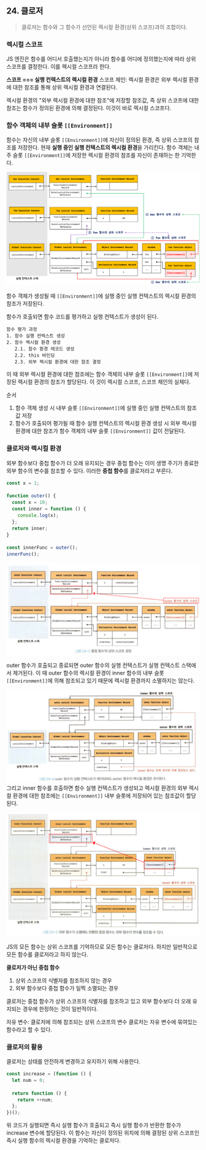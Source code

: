 ## 24. 클로저

> 클로저는 함수와 그 함수가 선언된 렉시컬 환경(상위 스코프)과의 조합이다.

### 렉시컬 스코프

JS 엔진은 함수를 어디서 호출했는지가 아니라 함수를 어디에 정의했는지에 따라 상위 스코프를 결정한다. 이를 렉시컬 스코프라 한다.

**스코프 === 실행 컨텍스트의 렉시컬 환경**
스코프 체인: 렉시컬 환경은 외부 렉시컬 환경에 대한 참조를 통해 상위 렉시컬 환경과 연결된다.

렉시컬 환경의 "외부 렉시컬 환경에 대한 참조"에 저장할 참조값, 즉 상위 스코프에 대한 참조는 함수가 정의된 환경에 의해 결정된다. 이것이 바로 렉시컬 스코프다.

### 함수 객체의 내부 슬롯 `[[Environment]]`

함수는 자신의 내부 슬롯 `[[Environment]]`에 자신이 정의된 환경, 즉 상위 스코프의 참조를 저장한다.
현재 **실행 중인 실행 컨텍스트의 렉시컬 환경**을 가리킨다.
함수 객체는 내주 슬롯 `[[Environment]]`에 저장한 렉시컬 환경의 참조를 자신이 존재하는 한 기억한다.

![alt text](image-4.png)

함수 객체가 생성될 때 `[[Environment]]`에 실행 중인 실행 컨텍스트의 렉시컬 환경의 참조가 저장된다.

함수가 호출되면 함수 코드를 평가하고 실행 컨텍스트가 생성이 된다.

```
함수 평가 과정
1. 함수 실행 컨텍스트 생성
2. 함수 렉시컬 환경 생성
   2.1. 함수 환경 레코드 생성
   2.2. this 바인딩
   2.3. 외부 렉시컬 환경에 대한 참조 결정
```

이 때 외부 렉시컬 환경에 대한 참조에는 함수 객체의 내부 슬롯 `[[Environment]]`에 저장된 렉시컬 환경의 참조가 할당된다.
이 것이 렉시컬 스코프, 스코프 체인의 실체다.

순서

1. 함수 객체 생성 시 내부 슬롯 `[[Environment]]`에 실행 중인 실행 컨텍스트의 참조값 저장
2. 함수가 호출되어 평가될 때 함수 실행 컨텍스트의 렉시컬 환경 생성 시 외부 렉시컬 환경에 대한 참조가 함수 객체의 내부 슬롯 `[[Environment]]` 값이 전달된다.

### 클로저와 렉시컬 환경

외부 함수보다 중첩 함수가 더 오래 유지되는 경우 중첩 함수는 이미 생명 주기가 종료한 외부 함수의 변수를 참조할 수 있다. 이러한 **중첩 함수**를 클로저라고 부른다.

```js
const x = 1;

function outer() {
  const x = 10;
  const inner = function () {
    console.log(x);
  };
  return inner;
}

const innerFunc = outer();
innerFunc();
```

![alt text](image-5.png)

outer 함수가 호출되고 종료되면 outer 함수의 실행 컨텍스트가 실행 컨텍스트 스택에서 제거된다.
이 때 outer 함수의 렉시컬 환경이 inner 함수의 내부 슬롯 `[[Environment]]`에 의해 참조되고 있기 때문에 렉시컬 환경까지 소멸하지는 않는다.

![alt text](image-6.png)
그리고 inner 함수를 호출하면 함수 실행 컨텍스트가 생성되고 렉시컬 환경의 외부 렉시컬 환경에 대한 참조에는 `[[Environment]]` 내부 슬롯에 저장되어 있는 참조값이 할당된다.

![alt text](image-7.png)

JS의 모든 함수는 상위 스코프를 기억하므로 모든 함수는 클로저다.
하지만 일반적으로 모든 함수를 클로저라고 하지 않는다.

**클로저가 아닌 중첩 함수**

1. 상위 스코프의 식별자를 참조하지 않는 경우
2. 외부 함수보다 중첩 함수가 일찍 소멸되는 경우

클로저는 중첩 함수가 상위 스코프의 식별자를 참조하고 있고 외부 함수보다 더 오래 유지되는 경우에 한정하는 것이 일반적이다.

자유 변수: 클로저에 의해 참조되는 상위 스코프의 변수
클로저는 자유 변수에 묶여있는 함수라고 할 수 있다.

### 클로저의 활용

클로저는 상태를 안전하게 변경하고 유지하기 위해 사용한다.

```js
const increase = (function () {
  let num = 0;

  return function () {
    return ++num;
  };
})();
```

위 코드가 실행되면 즉시 실행 함수가 호출되고 즉시 실행 함수가 반환한 함수가 increase 변수에 할당된다.
이 함수는 자신이 정의된 위치에 의해 결정된 상위 스코프인 즉시 실행 함수의 렉시컬 환경을 기억하는 클로저다.
